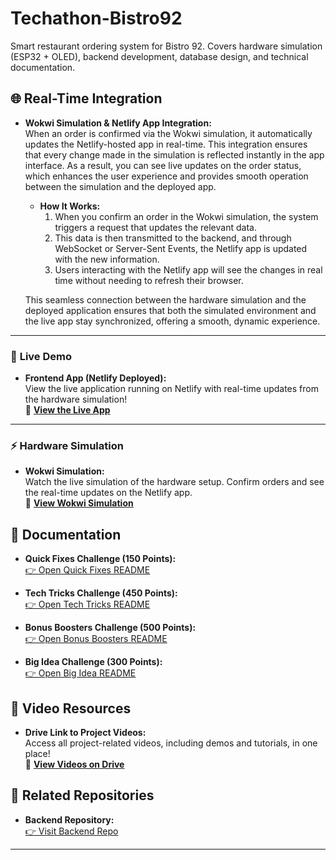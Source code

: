 # Techathon-Bistro92
Smart restaurant ordering system for Bistro 92. Covers hardware simulation (ESP32 + OLED), backend development, database design, and technical documentation.

## 🌐 Real-Time Integration

- **Wokwi Simulation & Netlify App Integration:**  
  When an order is confirmed via the Wokwi simulation, it automatically updates the Netlify-hosted app in real-time. This integration ensures that every change made in the simulation is reflected instantly in the app interface. As a result, you can see live updates on the order status, which enhances the user experience and provides smooth operation between the simulation and the deployed app.

  - **How It Works:**
    1. When you confirm an order in the Wokwi simulation, the system triggers a request that updates the relevant data.
    2. This data is then transmitted to the backend, and through WebSocket or Server-Sent Events, the Netlify app is updated with the new information.
    3. Users interacting with the Netlify app will see the changes in real time without needing to refresh their browser.

  This seamless connection between the hardware simulation and the deployed application ensures that both the simulated environment and the live app stay synchronized, offering a smooth, dynamic experience.

---

### 🚀 **Live Demo**

- **Frontend App (Netlify Deployed):**  
  View the live application running on Netlify with real-time updates from the hardware simulation!  
  🔗 [**View the Live App**](https://stellular-sopapillas-a959dd.netlify.app/)

---

### ⚡ **Hardware Simulation**

- **Wokwi Simulation:**  
  Watch the live simulation of the hardware setup. Confirm orders and see the real-time updates on the Netlify app.  
  🔗 [**View Wokwi Simulation**](https://wokwi.com/projects/429388197140033537)


## 📄 Documentation
- **Quick Fixes Challenge (150 Points):**  
  [👉 Open Quick Fixes README](https://github.com/Abhishek12105021/Techathon-Bistro92/blob/main/Application_Challenges/Quick_Fix.md)

- **Tech Tricks Challenge (450 Points):**  
  [👉 Open Tech Tricks README](https://github.com/Abhishek12105021/Techathon-Bistro92/blob/main/Application_Challenges/Tech_Tricks.md)

- **Bonus Boosters Challenge (500 Points):**  
  [👉 Open Bonus Boosters README](https://github.com/Abhishek12105021/Techathon-Bistro92/blob/main/Application_Challenges/Bonus_Booster.md)

- **Big Idea Challenge (300 Points):**  
  [👉 Open Big Idea README](https://github.com/Abhishek12105021/Techathon-Bistro92/blob/main/Application_Challenges/Big_Idea.md)

## 🎥 Video Resources  
- **Drive Link to Project Videos:**  
  Access all project-related videos, including demos and tutorials, in one place!  
  🔗 [**View Videos on Drive**](https://drive.google.com/file/d/1utU5ROBCA45T4xW_MgoDvRORW6xjj-PL/view?usp=sharing)
  
## 🔗 Related Repositories
- **Backend Repository:**  
  [👉 Visit Backend Repo](https://github.com/MehemudAzad/techathon_server/tree/436807a74c2841a0d47319bf3ae050c349a84bec)

---
